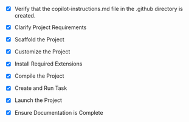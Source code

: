<!-- Use this file to provide workspace-specific custom instructions to Copilot. For more details, visit https://code.visualstudio.com/docs/copilot/copilot-customization#_use-a-githubcopilotinstructionsmd-file -->
- [x] Verify that the copilot-instructions.md file in the .github directory is created.

- [x] Clarify Project Requirements
	<!-- React frontend for osparc-simcore with dashboard, project listing, search/filtering, and account management using Next.js -->

- [x] Scaffold the Project
	<!-- Next.js project scaffolded with TypeScript, Tailwind CSS, ESLint, App Router, and src directory structure -->

- [x] Customize the Project
	<!-- Created comprehensive React dashboard with project listing, search, filtering, and account management components -->

- [x] Install Required Extensions
	<!-- No additional extensions required beyond VS Code defaults -->

- [x] Compile the Project
	<!-- Project successfully builds without errors. All dependencies installed and configurations set properly -->

- [x] Create and Run Task
	<!-- Created development and build tasks for the Next.js project -->

- [x] Launch the Project
	<!-- Project is ready to be launched. Use 'npm run dev' to start the development server -->

- [x] Ensure Documentation is Complete
	<!-- README.md created with comprehensive documentation, project structure, and setup instructions. All required files are in place. -->
